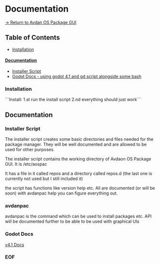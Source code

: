 # Documentation
[-> Return to Avdan OS Package GUI](https://github.com/schooldanlp6/AOS-package-GUI)

## Table of Contents
- [Installation](https://github.com/schooldanlp6/wiki/blob/aosdocs/README.md#installation)
#### [Documentation](https://github.com/schooldanlp6/wiki/blob/aosdocs/README.md#installation)
- [Installer Script](https://github.com/schooldanlp6/wiki/blob/aosdocs/README.md#installation)
- [Godot Docs - using godot 4.1 and gd script alongside some bash](https://github.com/schooldanlp6/wiki/blob/aosdocs/README.md#godot-docs)

### Installation
´´´Install:
1.st run the install script
2.nd everything should just work´´´

## Documentation
### Installer Script
The installer script creates some basic directories and files needed for the package manager. They will be well documented and are allowed to be used for other purposes.

The installer script contains the working directory of Avdaon OS Package GUI. It is /etc/aospac

It has a file in it called repos and a directory called repos.d (the last one is currently not used but I still included it)

the script has functions like version help etc. All are documented (or will be soon) with avdanpac help you can figure everything out.
### avdanpac
avdanpac is the command which can be used to install packages etc. API will be documented further to be able to be used with graphical UIs
### Godot Docs
[v4.1 Docs](https://docs.godotengine.org/en/4.1/)
### EOF

